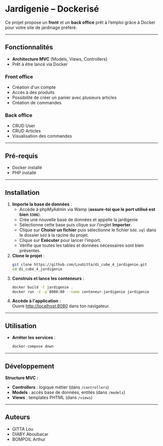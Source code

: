 # Jardigenie – Dockerisé

Ce projet propose un **front** et un **back office** prêt à l’emploi grâce à Docker pour votre site de jardinage préféré.

---

## Fonctionnalités

- **Architecture MVC** (Models, Views, Controllers)
- Prêt à être lancé via Docker

### Front office

- Création d'un compte
- Accès à des produits
- Possibilité de créer un panier avec plusieurs articles
- Création de commandes

### Back office

- CRUD User
- CRUD Articles
- Visualisation des commandes

---

## Pré-requis

- Docker installé
- PHP installé

---

## Installation

1. **Importe la base de données** :
    - Accède à phpMyAdmin via Wamp (**assure-toi que le port utilisé est bien `3306`**).
    - Crée une nouvelle base de données et appelle la jardigenie
    - Sélectionne cette base puis clique sur l’onglet **Importer**.
    - Clique sur **Choisir un fichier** puis sélectionne le fichier `bdd.sql` dans le dossier `bdd` à la racine du projet.
    - Clique sur **Exécuter** pour lancer l’import.
    - Vérifie que toutes les tables et données nécessaires sont bien présentes.
2. **Clone le projet** :
    ```bash
    git clone https://github.com/LouGitta/di_cube_4_jardigenie.git
    cd di_cube_4_jardigenie
    ```
3. **Construis et lance les conteneurs** :
    ```bash
    docker build -t jardigenie .
    docker run -d -p 8080:80 --name conteneur-jardigenie jardigenie
    ```
4. **Accède à l'application** :  
    Ouvre [http://localhost:8080](http://localhost:8080) dans ton navigateur.

---

## Utilisation

- **Arrêter les services** :
    ```bash
    docker-compose down
    ```

---

## Développement

**Structure MVC :**

- **Controllers** : logique métier (dans `/controllers`)
- **Models** : accès base de données, entités (dans `/models`)
- **Views** : templates PHTML (dans `/views`)

---

## Auteurs

- GITTA Lou
- DIABY Aboubacar
- BOMPOIL Arthur
